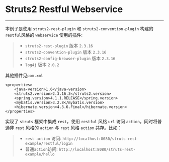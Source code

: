 # Struts2 Restful Webservice

---
本例子是使用 `struts2-rest-plugin` 和 `struts2-convention-plugin` 构建的 `restful`风格的 `webservice`
使用的插件:
>* `struts2-rest-plugin` 版本 `2.3.16`
>* `struts2-convention-plugin` 版本 `2.3.16`
>* `struts2-config-browser-plugin` 版本 `2.3.16`
>* `log4j` 版本 `2.0.2`

其他插件见`pom.xml`

    <properties>
        <java-version>1.6</java-version>
        <struts2.version>2.3.16.3</struts2.version>
        <spring.version>4.1.1.RELEASE</spring.version>
        <mybatis.version>3.2.8</mybatis.version>
        <hibernate.version>4.3.6.Final</hibernate.version>		
    </properties>
实现了 `struts` 框架中集成 `rest`，使用 `restful` 风格 `url` 访问 `action`，同时将普通非 `rest` 风格的 `action` 与 `rest` 风格 `action` 共存。比如：
>* `rest action` 访问: `http://localhost:8080/struts-rest-example/restful/login`
>* 普通`action`访问: `http://localhost:8080/struts-rest-example/hello`

